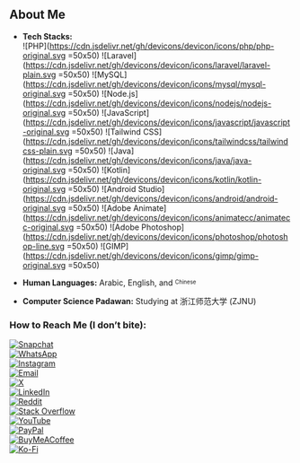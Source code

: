 ## About Me

- **Tech Stacks:**  
  ![PHP](https://cdn.jsdelivr.net/gh/devicons/devicon/icons/php/php-original.svg =50x50) 
  ![Laravel](https://cdn.jsdelivr.net/gh/devicons/devicon/icons/laravel/laravel-plain.svg =50x50) 
  ![MySQL](https://cdn.jsdelivr.net/gh/devicons/devicon/icons/mysql/mysql-original.svg =50x50) 
  ![Node.js](https://cdn.jsdelivr.net/gh/devicons/devicon/icons/nodejs/nodejs-original.svg =50x50) 
  ![JavaScript](https://cdn.jsdelivr.net/gh/devicons/devicon/icons/javascript/javascript-original.svg =50x50) 
  ![Tailwind CSS](https://cdn.jsdelivr.net/gh/devicons/devicon/icons/tailwindcss/tailwindcss-plain.svg =50x50) 
  ![Java](https://cdn.jsdelivr.net/gh/devicons/devicon/icons/java/java-original.svg =50x50) 
  ![Kotlin](https://cdn.jsdelivr.net/gh/devicons/devicon/icons/kotlin/kotlin-original.svg =50x50) 
  ![Android Studio](https://cdn.jsdelivr.net/gh/devicons/devicon/icons/android/android-original.svg =50x50) 
  ![Adobe Animate](https://cdn.jsdelivr.net/gh/devicons/devicon/icons/animatecc/animatecc-original.svg =50x50) 
  ![Adobe Photoshop](https://cdn.jsdelivr.net/gh/devicons/devicon/icons/photoshop/photoshop-line.svg =50x50) 
  ![GIMP](https://cdn.jsdelivr.net/gh/devicons/devicon/icons/gimp/gimp-original.svg =50x50)

- **Human Languages:** Arabic, English, and <sup><sub>Chinese</sub></sup>  
- **Computer Science Padawan:** Studying at 浙江师范大学 (ZJNU)

### How to Reach Me (I don’t bite):  
[![Snapchat](https://img.icons8.com/fluency/48/snapchat.png)](https://snapchat.com/add/aboodki6)  
[![WhatsApp](https://img.icons8.com/fluency/48/whatsapp.png)](https://wa.me/8619708819040)  
[![Instagram](https://img.icons8.com/fluency/48/instagram-new.png)](https://instagram.com/ak._.71)  
[![Email](https://img.icons8.com/fluency/48/gmail.png)](mailto:abdullah@syalux.com)  
[![X](https://img.icons8.com/fluency/48/twitter.png)](https://x.com/ggak71)  
[![LinkedIn](https://img.icons8.com/fluency/48/linkedin.png)](https://linkedin.com/in/abdullah-alraimi)  
[![Reddit](https://img.icons8.com/fluency/48/reddit.png)](https://reddit.com/user/Al-rimi)  
[![Stack Overflow](https://img.icons8.com/fluency/48/stackoverflow.png)](https://stackoverflow.com/users/24881320)  
[![YouTube](https://img.icons8.com/fluency/48/youtube-play.png)](https://youtube.com/@ak-71)  
[![PayPal](https://img.icons8.com/fluency/48/paypal.png)](https://paypal.me/rumaisaalrimi)  
[![BuyMeACoffee](https://img.icons8.com/fluency/48/buy-me-a-coffee.png)](https://buymeacoffee.com/alrimi)  
[![Ko-Fi](https://img.icons8.com/fluency/48/ko-fi.png)](https://ko-fi.com/alrimi)
